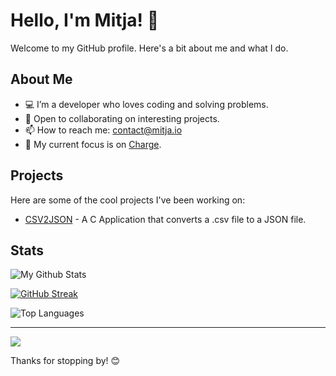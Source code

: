 # Hello, I'm Mitja! 👋

Welcome to my GitHub profile. Here's a bit about me and what I do.

## About Me

- 💻 I’m a developer who loves coding and solving problems.
- 🚀 Open to collaborating on interesting projects.
- 📫 How to reach me: contact@mitja.io
- 🔭 My current focus is on [Charge](https://github.com/charge-finance).

## Projects

Here are some of the cool projects I've been working on:

- [CSV2JSON](https://github.com/MitjaCH/csv-to-json) - A C Application that converts a .csv file to a JSON file.

## Stats

![My Github Stats](https://github-readme-stats.vercel.app/api?username=MitjaCH&show_icons=true&hide_title=true&hide=prs&count_private=true&theme=github_dark)

[![GitHub Streak](https://streak-stats.demolab.com?user=MitjaCH&theme=github-dark-blue&locale=de&date_format=j%2Fn%5B%2FY%5D)](https://git.io/streak-stats)

![Top Languages](https://github-readme-stats.vercel.app/api/top-langs/?username=MitjaCH&layout=compact&theme=github_dark)

---

[![](https://visitcount.itsvg.in/api?id=MitjaCH&label=&color=1&icon=0&pretty=true)](https://visitcount.itsvg.in)

Thanks for stopping by! 😊
